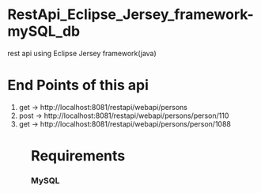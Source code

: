 # RestApi_Eclipse_Jersey_framework-mySQL_db
rest api using Eclipse Jersey framework(java)
<h1>End Points of this api</h1>
<ol>
<li>get -> http://localhost:8081/restapi/webapi/persons </li>
<li>post -> http://localhost:8081/restapi/webapi/persons/person/110</li>
<li>get -> http://localhost:8081/restapi/webapi/persons/person/1088</li>
<ol/>


<h1>Requirements</h1>
<h3>MySQL<h3/>
